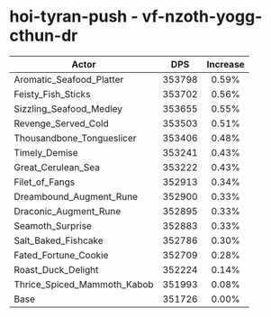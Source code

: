 # hoi-tyran-push - vf-nzoth-yogg-cthun-dr
| Actor | DPS | Increase |
|---|:---:|:---:|
|Aromatic_Seafood_Platter|353798|0.59%|
|Feisty_Fish_Sticks|353702|0.56%|
|Sizzling_Seafood_Medley|353655|0.55%|
|Revenge_Served_Cold|353503|0.51%|
|Thousandbone_Tongueslicer|353406|0.48%|
|Timely_Demise|353241|0.43%|
|Great_Cerulean_Sea|353222|0.43%|
|Filet_of_Fangs|352913|0.34%|
|Dreambound_Augment_Rune|352900|0.33%|
|Draconic_Augment_Rune|352895|0.33%|
|Seamoth_Surprise|352883|0.33%|
|Salt_Baked_Fishcake|352786|0.30%|
|Fated_Fortune_Cookie|352709|0.28%|
|Roast_Duck_Delight|352224|0.14%|
|Thrice_Spiced_Mammoth_Kabob|351993|0.08%|
|Base|351726|0.00%|
